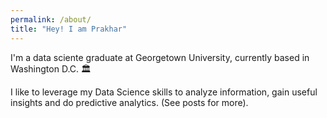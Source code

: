 ```yaml
---
permalink: /about/
title: "Hey! I am Prakhar"
---
```


I'm a data sciente graduate at Georgetown University, currently based in Washington D.C. 🏛️

I like to leverage my Data Science skills to analyze information, gain useful insights and do predictive analytics. (See posts for more).


